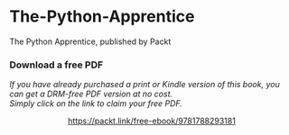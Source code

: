# The-Python-Apprentice
The Python Apprentice, published by Packt
### Download a free PDF

 <i>If you have already purchased a print or Kindle version of this book, you can get a DRM-free PDF version at no cost.<br>Simply click on the link to claim your free PDF.</i>
<p align="center"> <a href="https://packt.link/free-ebook/9781788293181">https://packt.link/free-ebook/9781788293181 </a> </p>